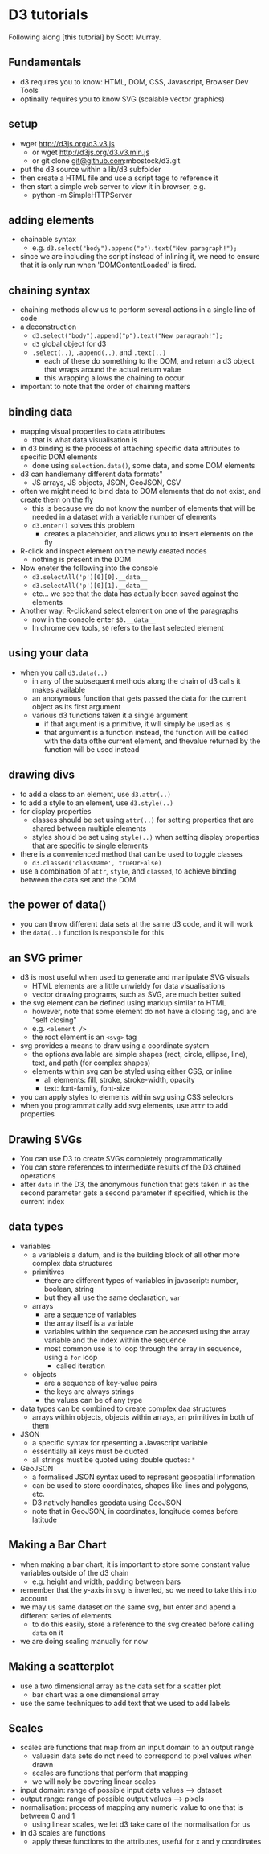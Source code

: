 # D3 tutorials

Following along [this tutorial] by Scott Murray.

## Fundamentals

- d3 requires you to know: HTML, DOM, CSS, Javascript, Browser Dev Tools
- optinally requires you to know SVG (scalable vector graphics)

## setup

- wget http://d3js.org/d3.v3.js
	- or wget http://d3js.org/d3.v3.min.js
	- or git clone git@github.com:mbostock/d3.git
- put the d3 source within a lib/d3 subfolder
- then create a HTML file and use a script tage to reference it
- then start a simple web server to view it in browser, e.g.
	- python -m SimpleHTTPServer

## adding elements

- chainable syntax
	- e.g. `d3.select("body").append("p").text("New paragraph!");`
- since we are including the script instead of inlining it, we need to ensure that it is only run when 'DOMContentLoaded' is fired.

## chaining syntax

- chaining methods allow us to perform several actions in a single line of code
- a deconstruction
	- `d3.select("body").append("p").text("New paragraph!");`
	- `d3` global object for d3
	- `.select(..)`, `.append(..)`, and `.text(..)`
		- each of these do something to the DOM, and return a d3 object that wraps around the actual return value
		- this wrapping allows the chaining to occur
- important to note that the order of chaining matters

## binding data

- mapping visual properties to data attributes
	- that is what data visualisation is
- in d3 binding is the process of attaching specific data attributes to specific DOM elements
	- done using `selection.data()`, some data, and some DOM elements
- d3 can handlemany different data formats"
	- JS arrays, JS objects, JSON, GeoJSON, CSV
- often we might need to bind data to DOM elements that do not exist, and create them on the fly
	- this is because we do not know the number of elements that will be needed in a dataset with a variable number of elements
	- `d3.enter()` solves this problem
		- creates a placeholder, and allows you to insert elements on the fly
- R-click and inspect element on the newly created nodes
	- nothing is present in the DOM
- Now eneter the following into the console
	- `d3.selectAll('p')[0][0].__data__`
	- `d3.selectAll('p')[0][1].__data__`
	- etc... we see that the data has actually been saved against the elements
- Another way: R-clickand select element on one of the paragraphs
	- now in the console enter `$0.__data__`
	- In chrome dev tools, `$0` refers to the last selected element

## using your data

- when you call `d3.data(..)`
	- in any of the subsequent methods along the chain of d3 calls it makes available
	- an anonymous function that gets passed the data for the current object as its first argument
	- various d3 functions taken it a single argument
		- if that argument is a primitive, it will simply be used as is
		- that argument is a function instead, the function will be called with the data ofthe current element, and thevalue returned by the function will be used instead

## drawing divs

- to add a class to an element, use `d3.attr(..)`
- to add a style to an element, use `d3.style(..)`
- for display properties
	- classes should be set using `attr(..)` for setting properties that are shared between multiple elements
	- styles should be set using `style(..)` when setting display properties that are specific to single elements
- there is a convenienced method that can be used to toggle classes
	- `d3.classed('className', trueOrFalse)`
- use a combination of `attr`, `style`, and `classed`, to achieve binding between the data set and the DOM

## the power of data()

- you can throw different data sets at the same d3 code, and it will work
- the `data(..)` function is responsbile for this

## an SVG primer

- d3 is most useful when used to generate and manipulate SVG visuals
	- HTML elements are a little unwieldy for data visualisations
	- vector drawing programs, such as SVG, are much better suited
- the svg element can be defined using markup similar to HTML
	- however, note that some element do not have a closing tag, and are "self closing"
	- e.g. `<element />`
	- the root element is an `<svg>` tag
- svg provides a means to draw using a coordinate system
	- the options available are simple shapes (rect, circle, ellipse, line), text, and path (for complex shapes)
	- elements within svg can be styled using either CSS, or inline
		- all elements: fill, stroke, stroke-width, opacity
		- text: font-family, font-size
- you can apply styles to elements within svg using CSS selectors
- when you programmatically add svg elements, use `attr` to add properties 

## Drawing SVGs

- You can use D3 to create SVGs completely programmatically
- You can store references to intermediate results of the D3 chained operations
- after `data` in the D3, the anonymous function that gets taken in as the second parameter gets a second parameter if specified, which is the current index

## data types

- variables
	- a variableis a datum, and is the building block of all other more complex data structures
	- primitives
		- there are different types of variables in javascript: number, boolean, string
		- but they all use the same declaration, `var`
	- arrays
		- are a sequence of variables
		- the array itself is a variable
		- variables within the sequence can be accesed using the array variable and the index within the sequence
		- most common use is to loop through the array in sequence, using a `for` loop
			- called iteration
	- objects
		- are a sequence of key-value pairs
		- the keys are always strings
		- the values can be of any type
- data types can be combined to create complex daa structures
	- arrays within objects, objects within arrays, an primitives in both of them
- JSON
	- a specific syntax for rpesenting a Javascript variable
	- essentially all keys must be quoted
	- all strings must be quoted using double quotes: `"`
- GeoJSON
	- a formalised JSON syntax used to represent geospatial information
	- can be used to store coordinates, shapes like lines and polygons, etc.
	- D3 natively handles geodata using GeoJSON
	- note that in GeoJSON, in coordinates, longitude comes before latitude

## Making a Bar Chart

- when making a bar chart, it is important to store some constant value variables outside of the d3 chain
	- e.g. height and width, padding between bars
- remember that the y-axis in svg is inverted, so we need to take this into account
- we may us same dataset on the same svg, but enter and apend a different series of elements
	- to do this easily, store a reference to the svg created before calling `data` on it
- we are doing scaling manually for now

## Making a scatterplot

- use a two dimensional array as the data set for a scatter plot
	- bar chart was a one dimensional array
- use the same techniques to add text that we used to add labels

## Scales

- scales are functions that map from an input domain to an output range
	- valuesin data sets do not need to correspond to pixel values when drawn
	- scales are functions that perform that mapping
	- we will noly be covering linear scales
- input domain: range of possible input data values --> dataset
- output range: range of possible output values --> pixels
- normalisation: process of mapping any numeric value to one that is between 0 and 1
	- using linear scales, we let d3 take care of the normalisation for us
- in d3 scales are functions
	- apply these functions to the attributes, useful for x and y coordinates
